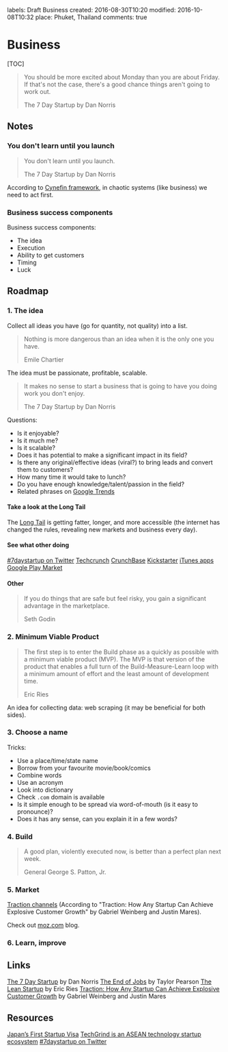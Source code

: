 labels: Draft
        Business
created: 2016-08-30T10:20
modified: 2016-10-08T10:32
place: Phuket, Thailand
comments: true

# Business

[TOC]

> You should be more excited about Monday than you are about Friday. If that's not the case, there's a good chance things aren't going to work out.
>
> The 7 Day Startup by Dan Norris

## Notes

### You don't learn until you launch

> You don't learn until you launch.
>
> The 7 Day Startup by Dan Norris

According to [Cynefin framework](https://en.wikipedia.org/wiki/Cynefin_Framework), in chaotic systems (like business) we need to act first.

### Business success components

Business success components:

- The idea
- Execution
- Ability to get customers
- Timing
- Luck

## Roadmap

### 1. The idea

Collect all ideas you have (go for quantity, not quality) into a list.

> Nothing is more dangerous than an idea when it is the only one you have.
>
> Emile Chartier

The idea must be passionate, profitable, scalable.

> It makes no sense to start a business that is going to have you doing work you don't enjoy.
>
> The 7 Day Startup by Dan Norris

Questions:

- Is it enjoyable?
- Is it much me?
- Is it scalable?
- Does it has potential to make a significant impact in its field?
- Is there any original/effective ideas (viral?) to bring leads and convert them to customers?
- How many time it would take to lunch?
- Do you have enough knowledge/talent/passion in the field?
- Related phrases on [Google Trends](https://www.google.com/trends/)

#### Take a look at the Long Tail

The [Long Tail](http://www.longtail.com/about.html) is getting fatter, longer, and more accessible (the internet has changed the rules, revealing new markets and business every day).

#### See what other doing

[#7daystartup on Twitter](https://twitter.com/search?q=%237daystartup)
[Techcrunch](https://techcrunch.com)
[CrunchBase](https://www.crunchbase.com)
[Kickstarter](https://www.kickstarter.com/discover/categories/technology)
[iTunes apps](http://www.apple.com/itunes/charts/paid-apps/)
[Google Play Market](https://play.google.com/store/apps)

#### Other

> If you do things that are safe but feel risky, you gain a significant advantage in the marketplace.
>
> Seth Godin

### 2. Minimum Viable Product

> The first step is to enter the Build phase as a quickly as possible with a minimum viable product (MVP). The MVP is that version of the product that enables a full turn of the Build-Measure-Learn loop with a minimum amount of effort and the least amount of development time.
>
> Eric Ries

An idea for collecting data: web scraping (it may be beneficial for both sides).

### 3. Choose a name

Tricks:

- Use a place/time/state name
- Borrow from your favourite movie/book/comics
- Combine words
- Use an acronym
- Look into dictionary
- Check `.com` domain is available
- Is it simple enough to be spread via word-of-mouth (is it easy to pronounce)?
- Does it has any sense, can you explain it in a few words?

### 4. Build

> A good plan, violently executed now, is better than a perfect plan next week.
>
> General George S. Patton, Jr.

### 5. Market

[Traction channels](/2016/06/business-terms#traction-channels) (According to "Traction: How Any Startup Can Achieve Explosive Customer Growth" by Gabriel Weinberg and Justin Mares).

Check out [moz.com](https://moz.com/) blog.

### 6. Learn, improve

## Links

[The 7 Day Startup](http://7daystartup.com/) by Dan Norris
[The End of Jobs](https://taylorpearson.me/eojbook) by Taylor Pearson
[The Lean Startup](http://theleanstartup.com) by Eric Ries
[Traction: How Any Startup Can Achieve Explosive Customer Growth](https://www.amazon.com/Traction-Startup-Achieve-Explosive-Customer-ebook/dp/B00TY3ZOMS) by Gabriel Weinberg and Justin Mares

## Resources

[Japan’s First Startup Visa](http://www.city.fukuoka.lg.jp/keizai/r-support/business/startupviza_english.html)
[TechGrind is an ASEAN technology startup ecosystem](http://www.techgrind.asia/)
[#7daystartup on Twitter](https://twitter.com/search?q=%237daystartup)
